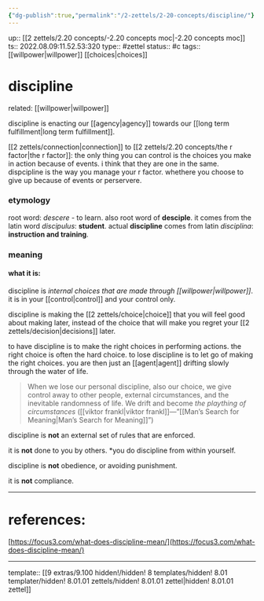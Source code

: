 ```yaml
---
{"dg-publish":true,"permalink":"/2-zettels/2-20-concepts/discipline/"}
---
```


up:: [[2 zettels/2.20 concepts/-2.20 concepts moc|-2.20 concepts moc]]
ts:: 2022.08.09:11.52.53:320
type:: #zettel
status:: #c 
tags:: [[willpower|willpower]] [[choices|choices]]

# discipline
related: [[willpower|willpower]]

discipline is enacting our [[agency|agency]] towards our [[long term fulfillment|long term fulfillment]].

[[2 zettels/connection|connection]] to [[2 zettels/2.20 concepts/the r factor|the r factor]]: the only thing you can control is the choices you make in action because of events.
i think that they are one in the same. dispcipline is the way you manage your r factor. whethere you choose to give up because of events or perservere.

### etymology
root word: *descere* - to learn. also root word of **desciple**.
it comes from the latin word *discipulus*: **student**.
actual **discipline** comes from latin *disciplina*: **instruction and training**.

### meaning

#### what it is:

discipline is *internal choices that are made through [[willpower|willpower]]*. it is in your [[control|control]] and your control only.

discipline is making the [[2 zettels/choice|choice]] that you will feel good about making later, instead of the choice that will make you regret your [[2 zettels/decision|decisions]] later.

to have discipline is to make the right choices in performing actions. the right choice is often the hard choice.
to lose discipline is to let go of making the right choices. you are then just an [[agent|agent]] drifting slowly through the water of life.

>When we lose our personal discipline, also our choice, we give control away to other people, external circumstances, and the inevitable randomness of life. We drift and become *the plaything of circumstances* 
>([[viktor frankl|viktor frankl]]—”[[Man’s Search for Meaning|Man’s Search for Meaning]]”)

discipline is **not** an external set of rules that are enforced.

it is **not** done to you by others. *you do discipline from within yourself.

discipline is **not** obedience, or avoiding punishment.

it is **not** compliance.



____
# references:

[https://focus3.com/what-does-discipline-mean/](https://focus3.com/what-does-discipline-mean/)

____
template:: [[9 extras/9.100 hidden!/hidden! 8 templates/hidden! 8.01 templater/hidden! 8.01.01 zettels/hidden! 8.01.01 zettel|hidden! 8.01.01 zettel]]
